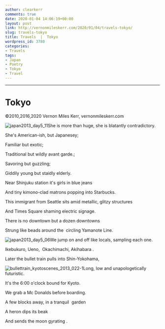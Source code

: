 ```yaml
---
author: clearkerr
comments: true
date: 2020-01-04 14:06:19+00:00
layout: post
link: http://vernonmileskerr.com/2020/01/04/travels-tokyo/
slug: travels-tokyo
title: Travels  |  Tokyo
wordpress_id: 3780
categories:
- Travels
tags:
- Japan
- Poetry
- Tokyo
- Travel
---
```


* * *





# Tokyo


©2010,2016,2020 Vernon Miles Kerr, vernonmileskerr.com

![japan2013_day5_11](https://vernonmileskerr.files.wordpress.com/2016/08/japan2013_day5_11.jpg)She is more than huge, she is blatantly contradictory.

She's American-ish, but Japanesey;

Familiar but exotic;

Traditional but wildly avant garde.;

Savoring but guzzling;

Giddily young but staidly elderly.

Near Shinjuku station it's girls in blue jeans

And tiny kimono-clad matrons popping into Starbucks.

This immigrant from Seattle sits amid metallic, glitzy structures

And Times Square shaming electric signage.

There is no downtown but a dozen downtowns

Strung like beads around the  circling Yamanote Line.

![japan2013_day5_06](https://vernonmileskerr.files.wordpress.com/2016/08/japan2013_day5_06.jpg)We jump on and off like locals, sampling each one.

Ikebukuro, Ueno,  Okachimachi, Akihabara .

Later the bullet train pulls into Shin-Yokohama,

![bullettrain_kyotoscenes_2013_022-1](https://vernonmileskerr.files.wordpress.com/2016/08/bullettrain_kyotoscenes_2013_022-1.jpg)Long, low and unapologetically futuristic.

It's the 6:00 o'clock bound for Kyoto.

We grab a Mc Donalds before boarding.

A few blocks away, in a tranquil  garden

A heron dips its beak

And sends the moon gyrating .
